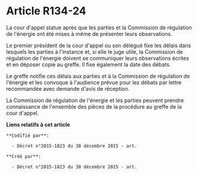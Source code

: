 # Article R134-24

La cour d'appel statue après que les parties et la Commission de régulation de l'énergie ont été mises à même de présenter
leurs observations.

Le premier président de la cour d'appel ou son délégué fixe les délais dans lesquels les parties à l'instance et, si elle le
juge utile, la Commission de régulation de l'énergie doivent se communiquer leurs observations écrites et en déposer copie au
greffe. Il fixe également la date des débats.

Le greffe notifie ces délais aux parties et à la Commission de régulation de l'énergie et les convoque à l'audience prévue
pour les débats par lettre recommandée avec demande d'avis de réception.

La Commission de régulation de l'énergie et les parties peuvent prendre connaissance de l'ensemble des pièces de la procédure
au greffe de la cour d'appel.

**Liens relatifs à cet article**

	**Codifié par**:

	  - Décret n°2015-1823 du 30 décembre 2015 - art.

	**Créé par**:

	  - Décret n°2015-1823 du 30 décembre 2015 - art.
